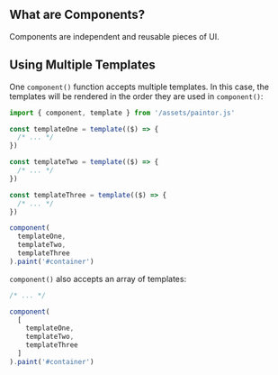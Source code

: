 ## What are Components?

Components are independent and reusable pieces of UI.

## Using Multiple Templates

One `component()` function accepts multiple templates. In this case, the templates will be rendered
in the order they are used in `component()`:

```js
import { component, template } from '/assets/paintor.js'

const templateOne = template(($) => {
  /* ... */
})

const templateTwo = template(($) => {
  /* ... */
})

const templateThree = template(($) => {
  /* ... */
})

component(
  templateOne,
  templateTwo,
  templateThree
).paint('#container')
```

`component()` also accepts an array of templates:

```js
/* ... */

component(
  [
    templateOne,
    templateTwo,
    templateThree
  ]
).paint('#container')
```
